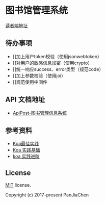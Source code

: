 # 图书馆管理系统

[读者端地址](https://github.com/AnsonZnl/weApp-school-library)

## 待办事项
- []加上用户token校验（使用jsonwebtoken）
- []对用户的敏感信息加密（使用crypto）
- []统一响应success、error类型（规范code）
- []加上参数校验（使用joi）
- []规范使用中间件

## API 文档地址
- [ApiPost-图书管理信息系统](https://console-docs.apipost.cn/preview/8a04142228593379/7b9146891db82dc7)

## 参考资料
- [Koa最佳实践](https://juejin.cn/post/6952665400890884127)
- [Koa 实践基础](https://github.com/AnsonZnl/koajs-design-note)
- [koa 实践进阶](https://github.com/AnsonZnl/koa2-note)

## License

[MIT](https://github.com/PanJiaChen/vue-admin-template/blob/master/LICENSE) license.

Copyright (c) 2017-present PanJiaChen

